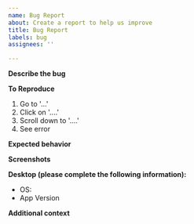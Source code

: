 ```yaml
---
name: Bug Report
about: Create a report to help us improve
title: Bug Report
labels: bug
assignees: ''

---
```


**Describe the bug**
<!-- A clear and concise description of what the bug is. -->

**To Reproduce**
<!-- Steps to reproduce the behavior -->
1. Go to '...'
2. Click on '....'
3. Scroll down to '....'
4. See error

**Expected behavior**
<!-- A clear and concise description of what you expected to happen. -->

**Screenshots**
<!-- If applicable, add screenshots to help explain your problem. -->

**Desktop (please complete the following information):**
 - OS: <!-- [e.g. iOS] -->
 - App Version <!-- [e.g. 22] -->

**Additional context**
<!-- Add any other context about the problem here. -->
